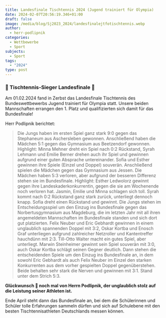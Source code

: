 ```yaml
---
title: Landesfinale Tischtennis 2024 (Jugend trainiert für Olympia)
date: 2024-02-07T20:56:19.346+01:00
draft: false
image: /media/blog/Sj2023_2024/landesfinalejtfotischtennis.webp
author:
  - herr-podlipnik
categories:
  - Wettbewerbe
  - Sport
subjects:
  - Sport
tags:
  - "2024"
type: post
---
```

### 🏓 Tischtennis-Sieger Landesfinale 🏓

Am 01.02.2024 fand in Zerbst das Landesfinale Tischtennis des Bundeswettbewerbs Jugend trainiert für Olympia statt. Unsere beiden Mannschaften errangen den 1. Platz und qualifizierten sich damit für das Bundesfinale!

Herr Podlipnik berichtet:

> Die Jungs haben im ersten Spiel ganz stark 9:0 gegen das Stephaneum aus Aschersleben gewonnen. Anschließend haben die Mädchen 5:1 gegen das Gymnasium aus Beetzendorf gewonnen. Highlight: Minna Mehner dreht ein Spiel nach 0:2 Rückstand, Syrah Lehmann und Emilie Berner drehen auch ihr Spiel und gewinnen aufgrund einer guten Absprache untereinander. Sofia und Esther gewinnen ihre Spiele (Einzel und Doppel) souverän. Anschließend spielen die Mädchen gegen das Gymnasium aus Jessen. Die Mädchen haben 5:3 verloren, aber aufgrund der besseren Differenz stehen sie im Bundesfinale. Highlight: Esther Ledwolorz gewinnt gegen ihre Landeskaderkonkurrentin, gegen die sie am Wochenende noch verloren hat. Jasmin, Emilie und Minna schlagen sich toll. Syrah kommt nach 0:2 Rückstand ganz stark zurück, unterliegt dennoch knapp. Sofia dreht einen Rückstand und gewinnt. Die Jungs stehen im Entscheidungsspiel um den Einzug ins Bundesfinale gegen das Norbertusgymnasium aus Magdeburg, die im letzten Jahr mit all ihren angemeldeten Mannschaften im Bundesfinale standen und sich dort gut platzierten. Felix Neuber und Eric Gebhardt gewinnen in einem unglaublich spannenden Doppel mit 3:2, Oskar Kortba und Enosch Graf unterliegen aufgrund zahlreicher Netzroller und Kantentreffer hauchdünn mit 2:3. Till-Otto Walter macht ein gutes Spiel, aber unterliegt. Marwin Steinheimer gewinnt sein Spiel souverän mit 3:0, auch Oskar Kortba schlägt seinen Gegner deutlich. Dann stehen die entscheidenden Spiele um den Einzug ins Bundesfinale an, in dem sowohl Eric Gebhardt als auch Felix Neuber im Einzel den starken Konkurrenten aus dem vorher gespielten Doppel gegenüberstehen. Beide behalten sehr stark die Nerven und gewinnen mit 3:1. Stand unter dem Strich 5:3.

**Glückwunsch 🎉 noch mal von Herrn Podlipnik, der unglaublich stolz auf die Leistung seiner Athleten ist.**

Ende April steht dann das Bundesfinale an, bei dem die Schülerinnen und Schüler tolle Erfahrungen sammeln dürfen und sich auf Schulebene mit den besten Tischtennisathleten Deutschlands messen können.
